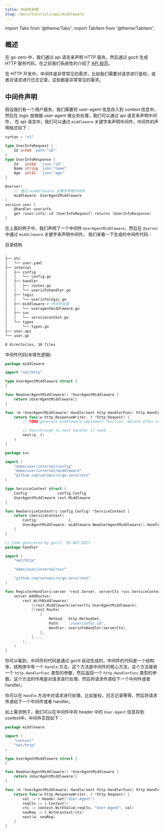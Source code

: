 ```yaml
---
title: 中间件声明
slug: /docs/tutorials/api/middleware
---
```


import Tabs from '@theme/Tabs';
import TabItem from '@theme/TabItem';

## 概述

在 go-zero 中，我们通过 api 语言来声明 HTTP 服务，然后通过 goctl 生成 HTTP 服务代码，在之前我们系统性的介绍了 <a href="/docs/tutorials" target="_blank">API 规范</a>。

在 HTTP 开发中，中间件是非常常见的需求，比如我们需要对请求进行鉴权，或者对请求进行日志记录，这些都是非常常见的需求。

## 中间件声明

假设我们有一个用户服务，我们需要将 user-agent 信息存入到 context 信息中，然后在 logic 层根据 user-agent 做业务处理，我们可以通过 api 语言来声明中间件，
在 api 语言中，我们可以通过 `middleware` 关键字来声明中间件，中间件的声明格式如下：

```go
syntax = "v1"

type UserInfoRequest {
    Id int64 `path:"id"`
}
type UserInfoResponse {
    Id   int64  `json:"id"`
    Name string `json:"name"`
    Age  int32  `json:"age"`
}

@server(
    // 通过 middileware 关键字声明中间件
    middleware: UserAgentMiddleware
)
service user {
    @handler userinfo
    get /user/info/:id (UserInfoRequest) returns (UserInfoResponse)
}
```

在上面的例子中，我们声明了一个中间件 `UserAgentMiddleware`，然后在 `@server` 中通过 `middileware` 关键字来声明中间件。
我们来看一下生成的中间件代码：

目录结构

```bash
.
├── etc
│   └── user.yaml
├── internal
│   ├── config
│   │   └── config.go
│   ├── handler
│   │   ├── routes.go
│   │   └── userinfohandler.go
│   ├── logic
│   │   └── userinfologic.go
│   ├── middleware # 中间件目录
│   │   └── useragentmiddleware.go
│   ├── svc
│   │   └── servicecontext.go
│   └── types
│       └── types.go
├── user.api
└── user.go

8 directories, 10 files
```

中间件代码(未填充逻辑)

<Tabs>

<TabItem value="useragentmiddleware.go" label="useragentmiddleware.go" default>

```go
package middleware

import "net/http"

type UserAgentMiddleware struct {
}

func NewUserAgentMiddleware() *UserAgentMiddleware {
    return &UserAgentMiddleware{}
}

func (m *UserAgentMiddleware) Handle(next http.HandlerFunc) http.HandlerFunc {
    return func(w http.ResponseWriter, r *http.Request) {
        // TODO generate middleware implement function, delete after code implementation

        // Passthrough to next handler if need
        next(w, r)
    }
}
```

</TabItem>

<TabItem value="servicecontext.go" label="servicecontext.go" default>

```go
package svc

import (
    "demo/user/internal/config"
    "demo/user/internal/middleware"
    "github.com/zeromicro/go-zero/rest"
)

type ServiceContext struct {
    Config              config.Config
    UserAgentMiddleware rest.Middleware
}

func NewServiceContext(c config.Config) *ServiceContext {
    return &ServiceContext{
        Config:              c,
        UserAgentMiddleware: middleware.NewUserAgentMiddleware().Handle,
    }
}

```

</TabItem>

<TabItem value="routes.go" label="routes.go" default>

```go
// Code generated by goctl. DO NOT EDIT.
package handler

import (
    "net/http"

    "demo/user/internal/svc"

    "github.com/zeromicro/go-zero/rest"
)

func RegisterHandlers(server *rest.Server, serverCtx *svc.ServiceContext) {
    server.AddRoutes(
        rest.WithMiddlewares(
            []rest.Middleware{serverCtx.UserAgentMiddleware},
            []rest.Route{
                {
                    Method:  http.MethodGet,
                    Path:    "/user/info/:id",
                    Handler: userinfoHandler(serverCtx),
                },
            }...,
        ),
    )
}

```

</TabItem>

</Tabs>

你可以看到，中间件的代码是通过 goctl 自动生成的，中间件的代码是一个结构体，结构体中有一个 `Handle` 方法，这个方法是中间件的核心方法，这个方法接收一个 `http.HandlerFunc` 类型的参数，然后返回一个 `http.HandlerFunc` 类型的参数，这个方法的作用是对请求进行处理，然后将请求传递给下一个中间件或者 handler。

你可以在 `Handle` 方法中对请求进行处理，比如鉴权，日志记录等等，然后将请求传递给下一个中间件或者 handler。

如上需求例子，我们可以在中间件中将 header 中的 `User-Agent` 信息存到 context中，中间件实现如下：

```go
package middleware

import (
    "context"
    "net/http"
)

type UserAgentMiddleware struct {
}

func NewUserAgentMiddleware() *UserAgentMiddleware {
    return &UserAgentMiddleware{}
}

func (m *UserAgentMiddleware) Handle(next http.HandlerFunc) http.HandlerFunc {
    return func(w http.ResponseWriter, r *http.Request) {
        val := r.Header.Get("User-Agent")
        reqCtx := r.Context()
        ctx := context.WithValue(reqCtx, "User-Agent", val)
        newReq := r.WithContext(ctx)
        next(w, newReq)
    }
}
```
